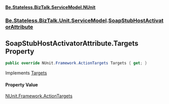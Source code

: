 #### [Be.Stateless.BizTalk.ServiceModel.NUnit](README.md 'README')
### [Be.Stateless.BizTalk.Unit.ServiceModel](Be.Stateless.BizTalk.Unit.ServiceModel.md 'Be.Stateless.BizTalk.Unit.ServiceModel').[SoapStubHostActivatorAttribute](SoapStubHostActivatorAttribute.md 'Be.Stateless.BizTalk.Unit.ServiceModel.SoapStubHostActivatorAttribute')

## SoapStubHostActivatorAttribute.Targets Property

```csharp
public override NUnit.Framework.ActionTargets Targets { get; }
```

Implements [Targets](https://docs.microsoft.com/en-us/dotnet/api/NUnit.Framework.ITestAction.Targets 'NUnit.Framework.ITestAction.Targets')

#### Property Value
[NUnit.Framework.ActionTargets](https://docs.microsoft.com/en-us/dotnet/api/NUnit.Framework.ActionTargets 'NUnit.Framework.ActionTargets')